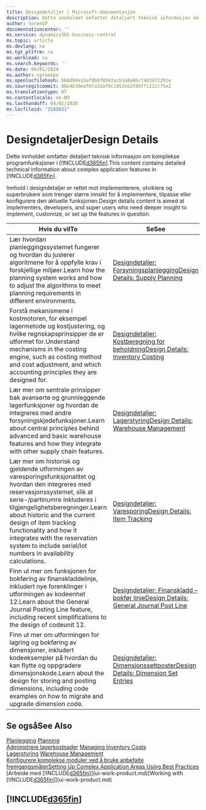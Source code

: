 ```yaml
---
title: Designdetaljer | Microsoft-dokumentasjon
description: Dette innholdet omfatter detaljert teknisk informasjon om komplekse programfunksjoner i Business Central.
author: SorenGP
documentationcenter: ''
ms.service: dynamics365-business-central
ms.topic: article
ms.devlang: na
ms.tgt_pltfrm: na
ms.workload: na
ms.search.keywords: ''
ms.date: 04/01/2020
ms.author: sgroespe
ms.openlocfilehash: b68d9de15af8b0f8943acb3a8a06cf4d3872291e
ms.sourcegitcommit: 88e4b30eaf6fa32af0c1452ce2f85ff1111c75e2
ms.translationtype: HT
ms.contentlocale: nb-NO
ms.lasthandoff: 04/01/2020
ms.locfileid: "3185831"
---
```

# <a name="design-details"></a><span data-ttu-id="14a01-103">Designdetaljer</span><span class="sxs-lookup"><span data-stu-id="14a01-103">Design Details</span></span>
<span data-ttu-id="14a01-104">Dette innholdet omfatter detaljert teknisk informasjon om komplekse programfunksjoner i [!INCLUDE[d365fin](includes/d365fin_md.md)].</span><span class="sxs-lookup"><span data-stu-id="14a01-104">This content contains detailed technical information about complex application features in [!INCLUDE[d365fin](includes/d365fin_md.md)].</span></span>  

 <span data-ttu-id="14a01-105">Innhold i designdetaljer er rettet mot implementerere, utviklere og superbrukere som trenger større innsikt for å implementere, tilpasse eller konfigurere den aktuelle funksjonen.</span><span class="sxs-lookup"><span data-stu-id="14a01-105">Design details content is aimed at implementers, developers, and super users who need deeper insight to implement, customize, or set up the features in question.</span></span>  

|<span data-ttu-id="14a01-106">**Hvis du vil**</span><span class="sxs-lookup"><span data-stu-id="14a01-106">**To**</span></span>|<span data-ttu-id="14a01-107">**Se**</span><span class="sxs-lookup"><span data-stu-id="14a01-107">**See**</span></span>|  
|------------|-------------|  
|<span data-ttu-id="14a01-108">Lær hvordan planleggingssystemet fungerer og hvordan du justerer algoritmene for å oppfylle krav i forskjellige miljøer.</span><span class="sxs-lookup"><span data-stu-id="14a01-108">Learn how the planning system works and how to adjust the algorithms to meet planning requirements in different environments.</span></span>|[<span data-ttu-id="14a01-109">Designdetaljer: Forsyningsplanlegging</span><span class="sxs-lookup"><span data-stu-id="14a01-109">Design Details: Supply Planning</span></span>](design-details-supply-planning.md)|  
|<span data-ttu-id="14a01-110">Forstå mekanismene i kostmotoren, for eksempel lagermetode og kostjustering, og hvilke regnskapsprinsipper de er utformet for.</span><span class="sxs-lookup"><span data-stu-id="14a01-110">Understand mechanisms in the costing engine, such as costing method and cost adjustment, and which accounting principles they are designed for.</span></span>|[<span data-ttu-id="14a01-111">Designdetaljer: Kostberegning for beholdning</span><span class="sxs-lookup"><span data-stu-id="14a01-111">Design Details: Inventory Costing</span></span>](design-details-inventory-costing.md)|  
|<span data-ttu-id="14a01-112">Lær mer om sentrale prinsipper bak avanserte og grunnleggende lagerfunksjoner og hvordan de integreres med andre forsyningskjedefunksjoner.</span><span class="sxs-lookup"><span data-stu-id="14a01-112">Learn about central principles behind advanced and basic warehouse features and how they integrate with other supply chain features.</span></span>|[<span data-ttu-id="14a01-113">Designdetaljer: Lagerstyring</span><span class="sxs-lookup"><span data-stu-id="14a01-113">Design Details: Warehouse Management</span></span>](design-details-warehouse-management.md)|  
|<span data-ttu-id="14a01-114">Lær mer om historisk og gjeldende utformingen av varesporingsfunksjonalitet og hvordan den integreres med reservasjonssystemet, slik at serie-/partinumre inkluderes i tilgjengelighetsberegninger.</span><span class="sxs-lookup"><span data-stu-id="14a01-114">Learn about historic and the current design of item tracking functionality and how it integrates with the reservation system to include serial/lot numbers in availability calculations.</span></span>|[<span data-ttu-id="14a01-115">Designdetaljer: Varesporing</span><span class="sxs-lookup"><span data-stu-id="14a01-115">Design Details: Item Tracking</span></span>](design-details-item-tracking.md)|  
|<span data-ttu-id="14a01-116">Finn ut mer om funksjonen for bokføring av finanskladdelinje, inkludert nye forenklinger i utformingen av kodeenhet 12.</span><span class="sxs-lookup"><span data-stu-id="14a01-116">Learn about the General Journal Posting Line feature, including recent simplifications to the design of codeunit 12.</span></span>|[<span data-ttu-id="14a01-117">Designdetaljer: Finanskladd – bokfør linje</span><span class="sxs-lookup"><span data-stu-id="14a01-117">Design Details: General Journal Post Line</span></span>](design-details-general-journal-post-line.md)|
|<span data-ttu-id="14a01-118">Finn ut mer om utformingen for lagring og bokføring av dimensjoner, inkludert kodeeksempler på hvordan du kan flytte og oppgradere dimensjonskode.</span><span class="sxs-lookup"><span data-stu-id="14a01-118">Learn about the design for storing and posting dimensions, including code examples on how to migrate and upgrade dimension code.</span></span>|[<span data-ttu-id="14a01-119">Designdetaljer: Dimensjonssettposter</span><span class="sxs-lookup"><span data-stu-id="14a01-119">Design Details: Dimension Set Entries</span></span>](design-details-dimension-set-entries.md)| 

## <a name="see-also"></a><span data-ttu-id="14a01-120">Se også</span><span class="sxs-lookup"><span data-stu-id="14a01-120">See Also</span></span>  
 <span data-ttu-id="14a01-121">[Planlegging](production-planning.md) </span><span class="sxs-lookup"><span data-stu-id="14a01-121">[Planning](production-planning.md) </span></span>  
 <span data-ttu-id="14a01-122">[Administrere lagerkostnader](finance-manage-inventory-costs.md) </span><span class="sxs-lookup"><span data-stu-id="14a01-122">[Managing Inventory Costs](finance-manage-inventory-costs.md) </span></span>  
 <span data-ttu-id="14a01-123">[Lagerstyring](warehouse-manage-warehouse.md) </span><span class="sxs-lookup"><span data-stu-id="14a01-123">[Warehouse Management](warehouse-manage-warehouse.md) </span></span>  
 [<span data-ttu-id="14a01-124">Konfigurere komplekse moduler ved å bruke anbefalte fremgangsmåter</span><span class="sxs-lookup"><span data-stu-id="14a01-124">Setting Up Complex Application Areas Using Best Practices</span></span>](set-up-complex-application-areas-using-best-practices.md)  
 <span data-ttu-id="14a01-125">[Arbeide med [!INCLUDE[d365fin](includes/d365fin_md.md)]](ui-work-product.md)</span><span class="sxs-lookup"><span data-stu-id="14a01-125">[Working with [!INCLUDE[d365fin](includes/d365fin_md.md)]](ui-work-product.md)</span></span>

 ## [!INCLUDE[d365fin](includes/free_trial_md.md)]  
